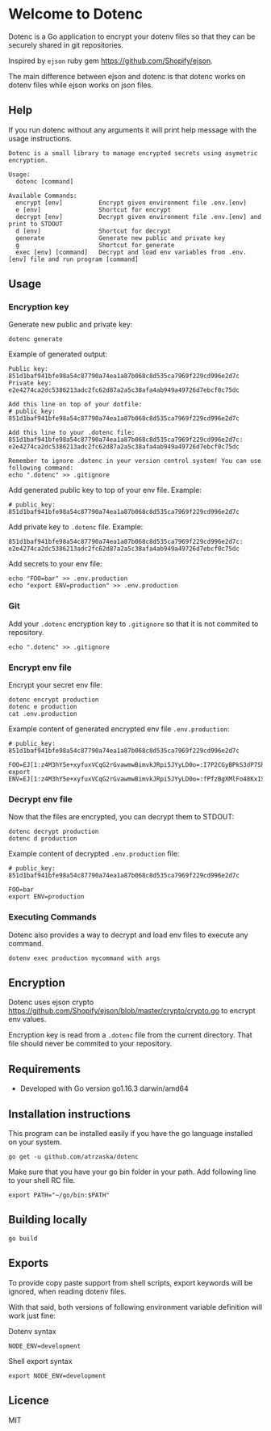 # Welcome to Dotenc

Dotenc is a Go application to encrypt your dotenv files
so that they can be securely shared in git repositories.

Inspired by `ejson` ruby gem https://github.com/Shopify/ejson.

The main difference between ejson and dotenc is that
dotenc works on dotenv files while ejson works on json files.

## Help

If you run dotenc without any arguments it will print help message with the usage instructions.

    Dotenc is a small library to manage encrypted secrets using asymetric encryption.

    Usage:
      dotenc [command]

    Available Commands:
      encrypt [env]          Encrypt given environment file .env.[env]
      e [env]                Shortcut for encrypt
      decrypt [env]          Decrypt given environment file .env.[env] and print to STDOUT
      d [env]                Shortcut for decrypt
      generate               Generate new public and private key
      g                      Shortcut for generate
      exec [env] [command]   Decrypt and load env variables from .env.[env] file and run program [command]

## Usage

### Encryption key

Generate new public and private key:

    dotenc generate

Example of generated output:

    Public key: 851d1baf941bfe98a54c87790a74ea1a87b068c8d535ca7969f229cd996e2d7c
    Private key: e2e4274ca2dc5386213adc2fc62d87a2a5c38afa4ab949a49726d7ebcf0c75dc

    Add this line on top of your dotfile:
    # public_key: 851d1baf941bfe98a54c87790a74ea1a87b068c8d535ca7969f229cd996e2d7c

    Add this line to your .dotenc file:
    851d1baf941bfe98a54c87790a74ea1a87b068c8d535ca7969f229cd996e2d7c: e2e4274ca2dc5386213adc2fc62d87a2a5c38afa4ab949a49726d7ebcf0c75dc

    Remember to ignore .dotenc in your version control system! You can use following command:
    echo ".dotenc" >> .gitignore

Add generated public key to top of your env file. Example:

    # public_key: 851d1baf941bfe98a54c87790a74ea1a87b068c8d535ca7969f229cd996e2d7c

Add private key to `.dotenc` file. Example:

    851d1baf941bfe98a54c87790a74ea1a87b068c8d535ca7969f229cd996e2d7c: e2e4274ca2dc5386213adc2fc62d87a2a5c38afa4ab949a49726d7ebcf0c75dc

Add secrets to your env file:

    echo "FOO=bar" >> .env.production
    echo "export ENV=production" >> .env.production

### Git

Add your `.dotenc` encryption key to `.gitignore` so that it is not commited to repository.

    echo ".dotenc" >> .gitignore

### Encrypt env file

Encrypt your secret env file:

    dotenc encrypt production
    dotenc e production
    cat .env.production

Example content of generated encrypted env file `.env.production`:

    # public_key: 851d1baf941bfe98a54c87790a74ea1a87b068c8d535ca7969f229cd996e2d7c

    FOO=EJ[1:z4M3hY5e+xyfuxVCqG2rGvawmwBimvkJRpi5JYyLD0o=:I7P2CGyBPkS3dP7Sh/3VYFg2Aa0T6VdX:oqEhBaNMA54bDhOotPqVsqBH1g==]
    export ENV=EJ[1:z4M3hY5e+xyfuxVCqG2rGvawmwBimvkJRpi5JYyLD0o=:fPfzBgXMlFo48KxIS4wpAembxuVUgPjA:L+3ZdxinpRixIn5IsTtDkc6AwaFu6SoVX14=]

### Decrypt env file

Now that the files are encrypted, you can decrypt them to STDOUT:

    dotenc decrypt production
    dotenc d production

Example content of decrypted `.env.production` file:

    # public_key: 851d1baf941bfe98a54c87790a74ea1a87b068c8d535ca7969f229cd996e2d7c

    FOO=bar
    export ENV=production

### Executing Commands

Dotenc also provides a way to decrypt and load env files to execute any command.

    dotenv exec production mycommand with args

## Encryption

Dotenc uses ejson crypto https://github.com/Shopify/ejson/blob/master/crypto/crypto.go to encrypt env values.

Encryption key is read from a `.dotenc` file from the current directory.
That file should never be commited to your repository.

## Requirements

- Developed with Go version go1.16.3 darwin/amd64

## Installation instructions

This program can be installed easily if you have the go language installed on your system.

    go get -u github.com/atrzaska/dotenc

Make sure that you have your go bin folder in your path. Add following line to your shell RC file.

    export PATH="~/go/bin:$PATH"

## Building locally

    go build

## Exports

To provide copy paste support from shell scripts, export keywords will be ignored, when reading dotenv files.

With that said, both versions of following environment variable definition will work just fine:

Dotenv syntax

    NODE_ENV=development

Shell export syntax

    export NODE_ENV=development

## Licence

MIT
